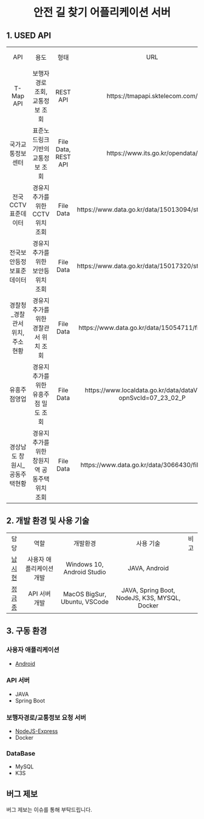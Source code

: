 <div align="center">    
 
# 안전 길 찾기 어플리케이션 서버  
         
</div>
       
## 1. USED API
<table>
  <tr>
   <td align="center">API</a></td>
   <td align="center">용도</td>
   <td align="center">형태</td>
   <td align="center">URL</td>
   <td align="center">비고</td>
  </tr>
  <tr>
   <td align="center">T-Map API</a></td>
   <td align="center"><a>보행자 경로 조회, 교통정보 조회 </a></td>
   <td align="center"><a>REST API</a></td>
   <td align="center"><a>https://tmapapi.sktelecom.com/</a></td>
  </tr>
  <tr>
   <td align="center">국가교통정보센터</a></td>
   <td align="center"><a>표준노드링크 기반의 교통정보 조회</a></td>
   <td align="center"><a>File Data, REST API</a></td>
   <td align="center"><a>https://www.its.go.kr/opendata/</a></td>
  </tr>
  <tr>
   <td align="center">전국CCTV표준데이터</a></td>
   <td align="center"><a>경유지 추가를 위한 CCTV 위치 조회</a></td>
   <td align="center"><a>File Data</a></td>
   <td align="center"><a>https://www.data.go.kr/data/15013094/standard.do</a></td>
  </tr>
  <tr>
   <td align="center">전국보안등정보표준데이터</a></td>
   <td align="center"><a>경유지 추가를 위한 보안등 위치 조회</a></td>
   <td align="center"><a>File Data</a></td>
   <td align="center"><a>https://www.data.go.kr/data/15017320/standard.do</a></td>
  </tr>
   <tr>
   <td align="center">경찰청_경찰관서 위치, 주소 현황</a></td>
   <td align="center"><a>경유지 추가를 위한 경찰관서 위치 조회 </a></td>
   <td align="center"><a>File Data</a></td>
   <td align="center"><a>https://www.data.go.kr/data/15054711/fileData.do</a></td>
      <tr>
   <td align="center">유흥주점영업</a></td>
   <td align="center"><a>경유지 추가를 위한 유흥주점 밀도 조회</a></td>
   <td align="center"><a>File Data</a></td>
   <td align="center"><a>https://www.localdata.go.kr/data/dataView.do?opnSvcId=07_23_02_P</a></td>
      <tr>
   <td align="center">경상남도 창원시_공동주택현황</a></td>
   <td align="center"><a>경유지 추가를 위한 창원지역 공동주택 위치 조회</a></td>
   <td align="center"><a>File Data</a></td>
   <td align="center"><a>https://www.data.go.kr/data/3066430/fileData.do</a></td>
  </tr>
 </table>

## 2. 개발 환경 및 사용 기술
<table>
  <tr>
   <td align="center">담당</a></td>
   <td align="center">역할</td>
   <td align="center">개발환경</td>
   <td align="center">사용 기술</td>
   <td align="center">비고</td>
  </tr>
  <tr>
   <td align="center"> <a href="https://github.com/nsih"> 남시현 </a></td>
   <td align="center"><a> 사용자 애플리케이션 개발 </a></td>
   <td align="center"><a>Windows 10, Android Studio</a></td>
   <td align="center"><a>JAVA, Android</a></td>
   <td align="center"><a></a></td>
  </tr>
    <tr>
   <td align="center"> <a href="https://github.com/Floodnut">정금종 </a></td>
   <td align="center"><a> API 서버 개발 </a></td>
   <td align="center"><a>MacOS BigSur, Ubuntu, VSCode</a></td>
   <td align="center"><a>JAVA, Spring Boot, NodeJS, K3S, MYSQL, Docker</a></td>
   <td align="center"><a></a></td>
  </tr>
 </table>

## 3. 구동 환경
### 사용자 애플리케이션
- [Android](https://github.com/nsih/Find_Path_Application)
### API 서버
- JAVA
- Spring Boot
### 보행자경로/교통정보 요청 서버
- [NodeJS-Express](https://github.com/Floodnut/nodejs-server-1)
- Docker
### DataBase
- MySQL
- K3S

## 버그 제보
버그 제보는 이슈를 통해 부탁드립니다.
